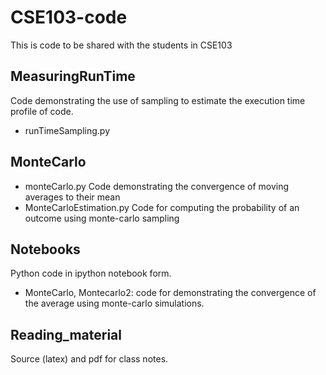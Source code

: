 CSE103-code
===========

This is code to be shared with the students in CSE103

## MeasuringRunTime
Code demonstrating the use of sampling to estimate the execution time
profile of code.
* runTimeSampling.py

## MonteCarlo
* monteCarlo.py Code demonstrating the convergence of moving averages to
their mean
* MonteCarloEstimation.py Code for computing the probability of an
outcome using monte-carlo sampling

## Notebooks
Python code in ipython notebook form.
* MonteCarlo, Montecarlo2: code for demonstrating the convergence of the average using monte-carlo simulations.

## Reading_material
Source (latex) and pdf for class notes.
